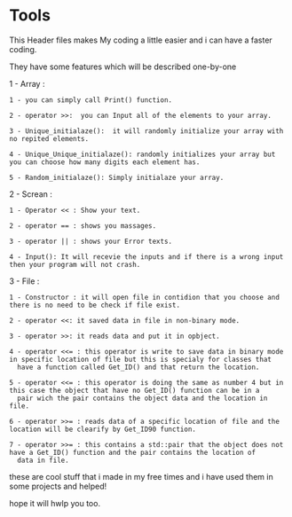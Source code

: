 # Tools
This Header files makes My coding a little easier and i can have a faster coding.

They have some features which will be described one-by-one

1 - Array : 


    1 - you can simply call Print() function.
  
    2 - operator >>:  you can Input all of the elements to your array.
  
    3 - Unique_initialaze():  it will randomly initialize your array with no repited elements.
  
    4 - Unique_Unique_initialaze(): randomly initializes your array but you can choose how many digits each element has.
  
    5 - Random_initialaze(): Simply initialaze your array.
  
  
  
2 - Screan :


    1 - Operator << : Show your text.
  
    2 - operator == : shows you massages.
  
    3 - operator || : shows your Error texts.
  
    4 - Input(): It will recevie the inputs and if there is a wrong input then your program will not crash.
  
  
  
3 - File :


    1 - Constructor : it will open file in contidion that you choose and there is no need to be check if file exist.
  
    2 - operator <<: it saved data in file in non-binary mode.
  
    3 - operator >>: it reads data and put it in opbject.
  
    4 - operator <<= : this operator is write to save data in binary mode in specific location of file but this is specialy for classes that 
      have a function called Get_ID() and that return the location.
      
    5 - operator <<= : this operator is doing the same as number 4 but in this case the object that have no Get_ID() function can be in a 
      pair wich the pair contains the object data and the location in file.
      
    6 - operator >>= : reads data of a specific location of file and the location will be clearify by Get_ID90 function.
  
    7 - operator >>= : this contains a std::pair that the object does not have a Get_ID() function and the pair contains the location of
      data in file.
      


these are cool stuff that i made in my free times and i have used them in some projects and helped! 

hope it will hwlp you too.
  
